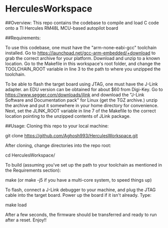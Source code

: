 # HerculesWorkspace

##Overview:
This repo contains the codebase to compile and load C code onto a TI Hercules RM48L MCU-based autopilot board 

##Requirements:

To use this codebase, one must have the "arm-none-eabi-gcc" toolchain 
installed. Go to https://launchpad.net/gcc-arm-embedded/+download to 
grab the correct archive for your platform. Download and unzip to a 
known location. Go to the Makefile in this workspace's root folder, and 
change the TOOLCHAIN_ROOT variable in line 3 to the path to where you 
unzipped the toolchain.

To be able to flash the target board using JTAG, one must have the 
J-Link adapter. an EDU version can be obtained for about $60 from 
Digi-Key. Go to https://www.segger.com/downloads/jlink and download the 
"J-Link Software and Documentation pack" for Linux (get the TGZ 
archive.) unzip the archive and put it somewhere in your home directory 
for convenience. Next, set the JLINK_ROOT variable in line 7 of the Makefile
to the correct location pointing to the unzipped contents of JLink package.

##Usage:
Cloning this repo to your local machine:

git clone https://github.com/Aghosh993/HerculesWorkspace.git

After cloning, change directories into the repo root:

cd HerculesWorkspace/

To build (assuming you've set up the path to your toolchain as mentioned 
in the Requirements section):

make (or make -j5 if you have a multi-core system, to speed things up)

To flash, connect a J-Link debugger to your machine, and plug the JTAG 
cable into the target board. Power up the board if it isn't already. 
Type:

make load

After a few seconds, the firmware should be transferred and ready to run 
after a reset. Enjoy!!
